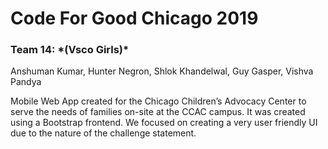 <h1> Code For Good Chicago 2019 </h1>
<h3> Team 14: *(Vsco Girls)* </h3>

Anshuman Kumar, Hunter Negron, Shlok Khandelwal, Guy Gasper, Vishva Pandya

Mobile Web App created for the Chicago Children’s Advocacy Center to serve the needs of families on-site at the CCAC campus. It was created using a Bootstrap frontend. We focused on creating a very user friendly UI due to the nature of the challenge statement.
